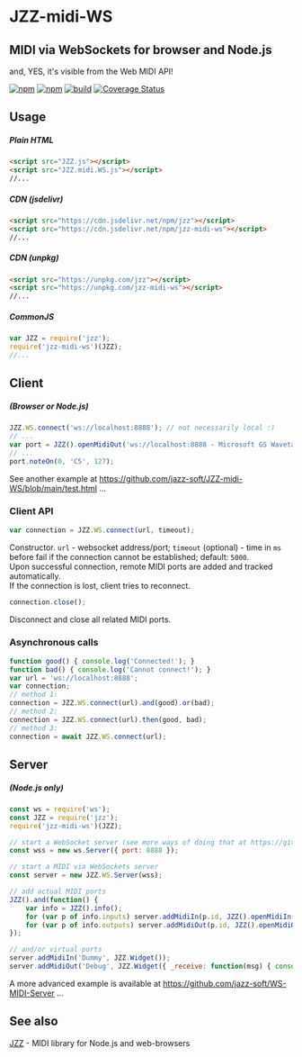 # JZZ-midi-WS
## MIDI via WebSockets for browser and Node.js
and, YES, it's visible from the Web MIDI API!

[![npm](https://img.shields.io/npm/v/jzz-midi-ws.svg)](https://www.npmjs.com/package/jzz-midi-ws)
[![npm](https://img.shields.io/npm/dt/jzz-midi-ws.svg)](https://www.npmjs.com/package/jzz-midi-ws)
[![build](https://github.com/jazz-soft/JZZ-midi-WS/actions/workflows/build.yml/badge.svg)](https://github.com/jazz-soft/JZZ-midi-WS/actions)
[![Coverage Status](https://coveralls.io/repos/github/jazz-soft/JZZ-midi-WS/badge.svg)](https://coveralls.io/github/jazz-soft/JZZ-midi-WS)

## Usage
##### Plain HTML
```html
<script src="JZZ.js"></script>
<script src="JZZ.midi.WS.js"></script>
//...
```
##### CDN (jsdelivr)
```html
<script src="https://cdn.jsdelivr.net/npm/jzz"></script>
<script src="https://cdn.jsdelivr.net/npm/jzz-midi-ws"></script>
//...
```
##### CDN (unpkg)
```html
<script src="https://unpkg.com/jzz"></script>
<script src="https://unpkg.com/jzz-midi-ws"></script>
//...
```
##### CommonJS
```js
var JZZ = require('jzz');
require('jzz-midi-ws')(JZZ);
//...
```

## Client
##### (Browser or Node.js)
```js
JZZ.WS.connect('ws://localhost:8888'); // not necessarily local :)
// ... 
var port = JZZ().openMidiOut('ws://localhost:8888 - Microsoft GS Wavetable Synth');
// ... 
port.noteOn(0, 'C5', 127);
```
See another example at https://github.com/jazz-soft/JZZ-midi-WS/blob/main/test.html ...

### Client API
```js
var connection = JZZ.WS.connect(url, timeout);
```
Constructor. `url` - websocket address/port;
`timeout` (optional) - time in `ms` before fail if the connection cannot be established; default: `5000`.  
Upon successful connection, remote MIDI ports are added and tracked automatically.  
If the connection is lost, client tries to reconnect.

```js
connection.close();
```
Disconnect and close all related MIDI ports.

### Asynchronous calls
```js
function good() { console.log('Connected!'); }
function bad() { console.log('Cannot connect!'); }
var url = 'ws://localhost:8888';
var connection;
// method 1:
connection = JZZ.WS.connect(url).and(good).or(bad);
// method 2:
connection = JZZ.WS.connect(url).then(good, bad);
// method 3:
connection = await JZZ.WS.connect(url);
```

## Server
##### (Node.js only)
```js
const ws = require('ws');
const JZZ = require('jzz');
require('jzz-midi-ws')(JZZ);

// start a WebSocket server (see more ways of doing that at https://github.com/websockets/ws)
const wss = new ws.Server({ port: 8888 });

// start a MIDI via WebSockets server
const server = new JZZ.WS.Server(wss);

// add actual MIDI ports
JZZ().and(function() {
    var info = JZZ().info();
    for (var p of info.inputs) server.addMidiIn(p.id, JZZ().openMidiIn(p.id));
    for (var p of info.outputs) server.addMidiOut(p.id, JZZ().openMidiOut(p.id));
});

// and/or virtual ports
server.addMidiIn('Dummy', JZZ.Widget());
server.addMidiOut('Debug', JZZ.Widget({ _receive: function(msg) { console.log(msg.toString()); }}));
```
A more advanced example is available at https://github.com/jazz-soft/WS-MIDI-Server ...

## See also
[JZZ](https://github.com/jazz-soft/JZZ) - MIDI library for Node.js and web-browsers